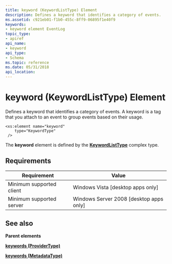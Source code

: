 ```yaml
---
title: keyword (KeywordListType) Element
description: Defines a keyword that identifies a category of events.
ms.assetid: c921eb01-f1b0-455c-8ff9-06895f1e40f9
keywords:
- keyword element EventLog
topic_type:
- apiref
api_name:
- keyword
api_type:
- Schema
ms.topic: reference
ms.date: 05/31/2018
api_location: 
---
```


# keyword (KeywordListType) Element

Defines a keyword that identifies a category of events. A keyword is a tag that you attach to an event to group events based on their usage.

``` syntax
<xs:element name="keyword"
    type="KeywordType"
 />
```

The **keyword** element is defined by the [**KeywordListType**](eventmanifestschema-keywordlisttype-complextype.md) complex type.

## Requirements



| Requirement | Value |
|-------------------------------------|------------------------------------------------------|
| Minimum supported client<br/> | Windows Vista \[desktop apps only\]<br/>       |
| Minimum supported server<br/> | Windows Server 2008 \[desktop apps only\]<br/> |



## See also

<dl> <dt>

**Parent elements**
</dt> <dt>

[**keywords (ProviderType)**](eventmanifestschema-keywords-providertype-element.md)
</dt> <dt>

[**keywords (MetadataType)**](eventmanifestschema-keywords-metadatatype-element.md)
</dt> </dl>

 

 





